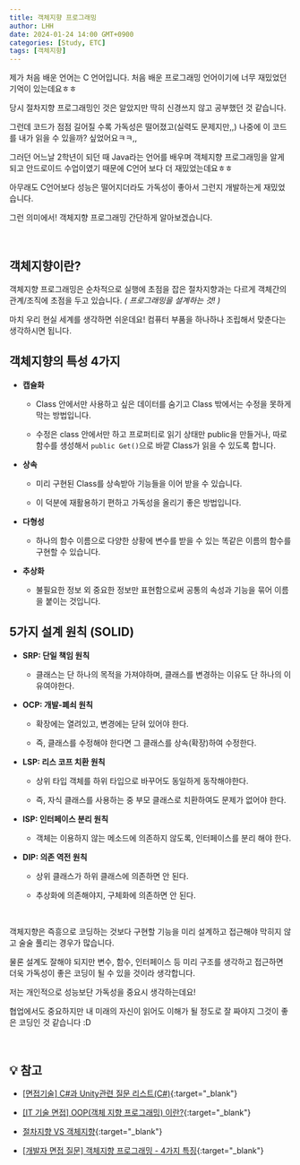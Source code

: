 ```yaml
---
title: 객체지향 프로그래밍
author: LHH
date: 2024-01-24 14:00 GMT+0900
categories: [Study, ETC]
tags: [객체지향]
---
```


제가 처음 배운 언어는 C 언어입니다. 처음 배운 프로그래밍 언어이기에 너무 재밌었던 기억이 있는데요ㅎㅎ

당시 절차지향 프로그래밍인 것은 알았지만 딱히 신경쓰지 않고 공부했던 것 같습니다.

그런데 코드가 점점 길어질 수록 가독성은 떨어졌고(실력도 문제지만,,) 나중에 이 코드를 내가 읽을 수 있을까? 싶었어요ㅋㅋ,,

그러던 어느날 2학년이 되던 때 Java라는 언어를 배우며 객체지향 프로그래밍을 알게 되고 안드로이드 수업이였기 때문에 C언어 보다 더 재밌었는데요ㅎㅎ

아무래도 C언어보다 성능은 떨어지더라도 가독성이 좋아서 그런지 개발하는게 재밌었습니다.

그런 의미에서! 객체지향 프로그래밍 간단하게 알아보겠습니다.

<br>

## 객체지향이란?
객체지향 프로그래밍은 순차적으로 실행에 초점을 잡은 절차지향과는 다르게 객체간의 관계/조직에 초점을 두고 있습니다. *( 프로그래밍을 설계하는 것! )*

마치 우리 현실 세계를 생각하면 쉬운데요! 컴퓨터 부품을 하나하나 조립해서 맞춘다는 생각하시면 됩니다.

## 객체지향의 특성 4가지
+ **캡슐화**

    + Class 안에서만 사용하고 싶은 데이터를 숨기고 Class 밖에서는 수정을 못하게 막는 방법입니다.

    + 수정은 class 안에서만 하고 프로퍼티로 읽기 상태만 public을 만들거나, 따로 함수를 생성해서 `public Get()`으로 바깥 Class가 읽을 수 있도록 합니다.

+ **상속**

    + 미리 구현된 Class를 상속받아 기능들을 이어 받을 수 있습니다.

    + 이 덕분에 재활용하기 편하고 가독성을 올리기 좋은 방법입니다.

+ **다형성**

    + 하나의 함수 이름으로 다양한 상황에 변수를 받을 수 있는 똑같은 이름의 함수를 구현할 수 있습니다.

+ **추상화**

    + 불필요한 정보 외 중요한 정보만 표현함으로써 공통의 속성과 기능을 묶어 이름을 붙이는 것입니다.

## 5가지 설계 원칙 (SOLID)
+ **SRP: 단일 책임 원칙**

    +  클래스는 단 하나의 목적을 가져야하며, 클래스를 변경하는 이유도 단 하나의 이유여야한다.
    
+ **OCP: 개발-폐쇠 원칙**

    + 확장에는 열려있고, 변경에는 닫혀 있어야 한다.

    + 즉, 클래스를 수정해야 한다면 그 클래스를 상속(확장)하여 수정한다.

+ **LSP: 리스 코프 치환 원칙**

    + 상위 타입 객체를 하위 타입으로 바꾸어도 동일하게 동작해야한다.

    + 즉, 자식 클래스를 사용하는 중 부모 클래스로 치환하여도 문제가 없어야 한다.

+ **ISP: 인터페이스 분리 원칙**

    + 객체는 이용하지 않는 메소드에 의존하지 않도록, 인터페이스를 분리 해야 한다.

+ **DIP: 의존 역전 원칙**

    + 상위 클래스가 하위 클래스에 의존하면 안 된다.

    + 추상화에 의존해야지, 구체화에 의존하면 안 된다.

<br>

객체지향은 즉흥으로 코딩하는 것보다 구현할 기능을 미리 설계하고 접근해야 막히지 않고 술술 풀리는 경우가 많습니다.

물론 설계도 잘해야 되지만 변수, 함수, 인터페이스 등 미리 구조를 생각하고 접근하면 더욱 가독성이 좋은 코딩이 될 수 있을 것이라 생각합니다.

저는 개인적으로 성능보단 가독성을 중요시 생각하는데요!

협업에서도 중요하지만 내 미래의 자신이 읽어도 이해가 될 정도로 잘 짜야지 그것이 좋은 코딩인 것 같습니다 :D

<br>

## 💡 참고
+ [[면접기술] C#과 Unity관련 질문 리스트(C#)](https://velog.io/@yjy1175/%EB%A9%B4%EC%A0%91%EA%B8%B0%EC%88%A0-C%EA%B3%BC-Unity%EA%B4%80%EB%A0%A8-%EC%A7%88%EB%AC%B8-%EB%A6%AC%EC%8A%A4%ED%8A%B81#a-heap%EA%B3%BC-stack-%EB%A9%94%EB%AA%A8%EB%A6%AC-%ED%95%A0%EB%8B%B9){:target="_blank"}

+ [[IT 기술 면접] OOP(객체 지향 프로그래밍) 이란?](https://backendcode.tistory.com/160){:target="_blank"}

+ [절차지향 VS 객체지향](https://brownbears.tistory.com/407){:target="_blank"}

+ [[개발자 면접 질문] 객체지향 프로그래밍 - 4가지 특징](https://www.youtube.com/watch?v=FTgU7fET0J4&t=397){:target="_blank"}